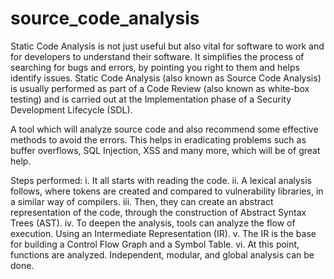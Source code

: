 # source_code_analysis
Static Code Analysis is not just useful but also vital for software to work and for developers to understand their software. It simplifies the process of searching for bugs and errors, by pointing you right to them and helps identify issues. Static Code Analysis (also known as Source Code Analysis) is usually performed as part of a Code Review (also known as white-box testing) and is carried out at the Implementation phase of a Security Development Lifecycle (SDL).

A tool which will analyze source code and also recommend some effective methods to avoid the errors. This helps in eradicating problems such as buffer overflows, SQL Injection, XSS and many more, which will be of great help.

Steps performed:
i.	It all starts with reading the code.
ii.	A lexical analysis follows, where tokens are created and compared to vulnerability libraries, in a similar way of compilers.
iii.	Then, they can create an abstract representation of the code, through the construction of Abstract Syntax Trees (AST).
iv.	To deepen the analysis, tools can analyze the flow of execution. Using an Intermediate Representation (IR).
v.	The IR is the base for building a Control Flow Graph and a Symbol Table.
vi.	At this point, functions are analyzed. Independent, modular, and global analysis can be done.

